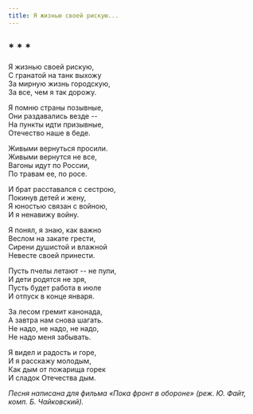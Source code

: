 ```yaml
---
title: Я жизнью своей рискую...
---
```

## * * *

Я жизнью своей рискую,\
С гранатой на танк выхожу\
За мирную жизнь городскую,\
За все, чем я так дорожу.

Я помню страны позывные,\
Они раздавались везде --\
На пункты идти призывные,\
Отечество наше в беде.

Живыми вернуться просили.\
Живыми вернутся не все,\
Вагоны идут по России,\
По травам ее, по росе.

И брат расставался с сестрою,\
Покинув детей и жену,\
Я юностью связан с войною,\
И я ненавижу войну.

Я понял, я знаю, как важно\
Веслом на закате грести,\
Сирени душистой и влажной\
Невесте своей принести.

Пусть пчелы летают -- не пули,\
И дети родятся не зря,\
Пусть будет работа в июле\
И отпуск в конце января.

За лесом гремит канонада,\
А завтра нам снова шагать.\
Не надо, не надо, не надо,\
Не надо меня забывать.

Я видел и радость и горе,\
И я расскажу молодым,\
Как дым от пожарища горек\
И сладок Отечества дым.

*Песня написана для фильма «Пока фронт в обороне» (реж. Ю. Файт, комп. Б. Чайковский).*